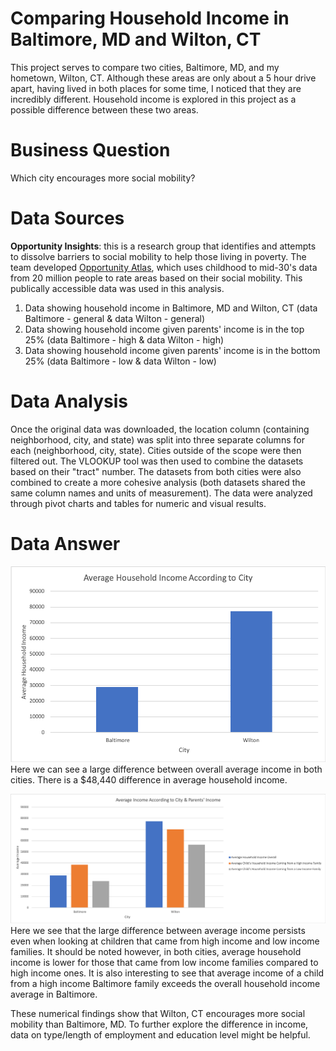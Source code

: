 # Comparing Household Income in Baltimore, MD and Wilton, CT

This project serves to compare two cities, Baltimore, MD, and my hometown, Wilton, CT. Although these areas are only about a 5 hour drive apart, having lived in both places for some time, I noticed that they are incredibly different. Household income is explored in this project as a possible difference between these two areas.

# Business Question
Which city encourages more social mobility?

# Data Sources
**Opportunity Insights**: this is a research group that identifies and attempts to dissolve barriers to social mobility to help those living in poverty. The team developed [Opportunity Atlas](https://www.opportunityatlas.org), which uses childhood to mid-30's data from 20 million people to rate areas based on their social mobility.
This publically accessible data was used in this analysis.
1. Data showing household income in Baltimore, MD and Wilton, CT (data Baltimore - general & data Wilton - general)
2. Data showing household income given parents' income is in the top 25% (data Baltimore - high & data Wilton - high)
3. Data showing household income given parents' income is in the bottom 25% (data Baltimore - low & data Wilton - low)

# Data Analysis
Once the original data was downloaded, the location column (containing neighborhood, city, and state) was split into three separate columns for each (neighborhood, city, state). Cities outside of the scope were then filtered out. The VLOOKUP tool was then used to combine the datasets based on their "tract" number. The datasets from both cities were also combined to create a more cohesive analysis (both datasets shared the same column names and units of measurement). The data were analyzed through pivot charts and tables for numeric and visual results.

# Data Answer
![alt text](https://github.com/achow6/comparing-baltimore-wilton-household-income/blob/master/Picture1.png)
Here we can see a large difference between overall average income in both cities. There is a $48,440 difference in average household income.

![alt text](https://github.com/achow6/comparing-baltimore-wilton-household-income/blob/master/Picture2.png)
Here we see that the large difference between average income persists even when looking at children that came from high income and low income families. It should be noted however, in both cities, average household income is lower for those that came from low income families compared to high income ones. It is also interesting to see that average income of a child from a high income Baltimore family exceeds the overall household income average in Baltimore.

These numerical findings show that Wilton, CT encourages more social mobility than Baltimore, MD. To further explore the difference in income, data on type/length of employment and education level might be helpful.
